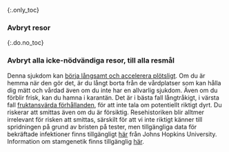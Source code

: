 {:.only_toc} 
 ### Avbryt resor 

 {:.do.no_toc} 
 ### Avbryt alla icke-nödvändiga resor, till alla resmål

Denna sjukdom kan [börja långsamt och accelerera plötsligt](https://www.nejm.org/doi/full/10.1056/NEJMoa2001191). Om du är hemma när den gör det, är du långt borta från de vårdplatser som kan hålla dig mätt och vårdad även om du inte har en allvarlig sjukdom. Även om du förblir frisk, kan du hamna i karantän. Det är i bästa fall långtråkigt, i värsta fall [fruktansvärda förhållanden](https://twitter.com/alankilbourne2/status/1236541651692204033), för att inte tala om potentiellt riktigt dyrt. Du riskerar att smittas även om du är försiktig. Resehistoriken blir alltmer irrelevant för risken att smittas, särskilt för att vi inte riktigt känner till spridningen på grund av bristen på tester, men tillgängliga data för bekräftade infektioner finns tillgängligt [här](https://gisanddata.maps.arcgis.com/apps/opsdashboard/index.html#/bda7594740fd40299423467b48e9ecf6) från Johns Hopkins University. Information om stamgenetik finns tillgänglig [här](https://nextstrain.org/ncov?label=clade:B4&m=div).
